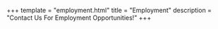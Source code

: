 +++
template = "employment.html"
title = "Employment"
description  = "Contact Us For Employment Opportunities!"
+++
